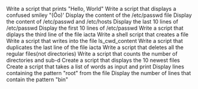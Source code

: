 Write a script that prints "Hello, World"
Write a script that displays a confused smiley "(Ôo)'
Display the content of the  /etc/passwd file
Display the content of /etc/passwd and /etc/hosts
Display the last 10 lines of /etc/passwd
Display the first 10 lines of /etc/passwd
Write a script that diplays the third line of the file iacta
Write a shell script that creates a file
Write a script that writes into the file ls_cwd_content
Write a script that duplicates the last line of the file iacta
Write a script that deletes all the regular files(not directories)
Write a script that counts the number of directories and sub-d
Create a script that displays the 10 newest files
Create a script that takes a list of words as input and print
Display lines containing the pattern "root" from the file
Display the  number of lines that contain the pattern "bin"  
